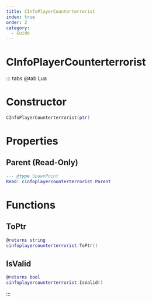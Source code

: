 ```yaml
---
title: CInfoPlayerCounterterrorist
index: true
order: 2
category:
  - Guide
---
```


# CInfoPlayerCounterterrorist

::: tabs
@tab Lua
# Constructor
```lua
CInfoPlayerCounterterrorist(ptr)
```
# Properties
## Parent (Read-Only)
```lua
--- @type SpawnPoint
Read: cinfoplayercounterterrorist.Parent
```
# Functions
## ToPtr
```lua
@returns string
cinfoplayercounterterrorist:ToPtr()
```
## IsValid
```lua
@returns bool
cinfoplayercounterterrorist:IsValid()
```

:::
